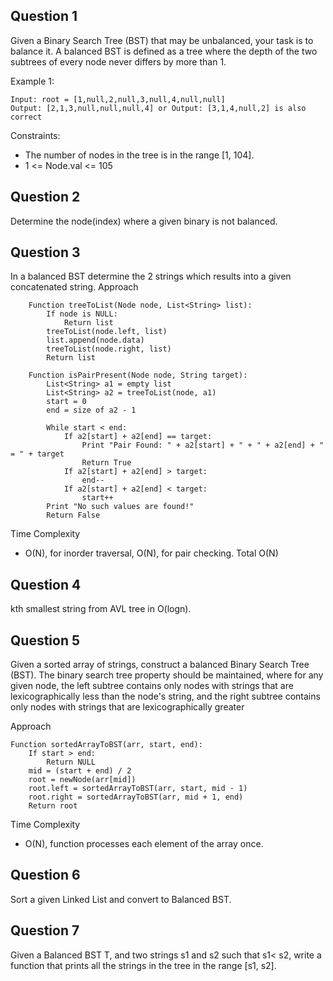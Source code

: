 ## Question 1 
Given a Binary Search Tree (BST) that may be unbalanced, your task is to balance it. A balanced BST is defined as a tree where the depth of the two subtrees of every node never differs by more than 1.

Example 1:

```
Input: root = [1,null,2,null,3,null,4,null,null]
Output: [2,1,3,null,null,null,4] or Output: [3,1,4,null,2] is also correct
```
Constraints:

- The number of nodes in the tree is in the range [1, 104].
- 1 <= Node.val <= 105

## Question 2
Determine the node(index) where a given binary is not balanced.

## Question 3
In a balanced BST determine the 2 strings which results into a given concatenated string.
Approach

```
    Function treeToList(Node node, List<String> list):
        If node is NULL:
            Return list
        treeToList(node.left, list)
        list.append(node.data)
        treeToList(node.right, list)
        Return list

    Function isPairPresent(Node node, String target):
        List<String> a1 = empty list
        List<String> a2 = treeToList(node, a1)
        start = 0
        end = size of a2 - 1
        
        While start < end:
            If a2[start] + a2[end] == target:
                Print "Pair Found: " + a2[start] + " + " + a2[end] + " = " + target
                Return True
            If a2[start] + a2[end] > target:
                end--
            If a2[start] + a2[end] < target:
                start++
        Print "No such values are found!"
        Return False
```



Time Complexity
- O(N), for inorder traversal, O(N), for pair checking. Total O(N)

## Question 4
kth smallest string from AVL tree in O(logn).

## Question 5
Given a sorted array of strings, construct a balanced Binary Search Tree (BST). The binary search tree property should be maintained, where for any given node, the left subtree contains only nodes with strings that are lexicographically less than the node's string, and the right subtree contains only nodes with strings that are lexicographically greater

Approach

```
Function sortedArrayToBST(arr, start, end):
    If start > end:
        Return NULL
    mid = (start + end) / 2
    root = newNode(arr[mid])
    root.left = sortedArrayToBST(arr, start, mid - 1)
    root.right = sortedArrayToBST(arr, mid + 1, end)
    Return root
```
Time Complexity

- O(N), function processes each element of the array once.


## Question 6
Sort a given Linked List and convert to Balanced BST.

## Question 7
Given a Balanced BST T, and two strings s1 and s2 such that s1< s2, write a function that prints all the 
strings in the tree in the range [s1, s2].

